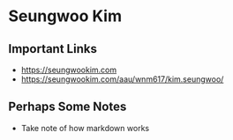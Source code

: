 # Seungwoo Kim

## Important Links

- https://seungwookim.com
- https://seungwookim.com/aau/wnm617/kim.seungwoo/

## Perhaps Some Notes

- Take note of how markdown works